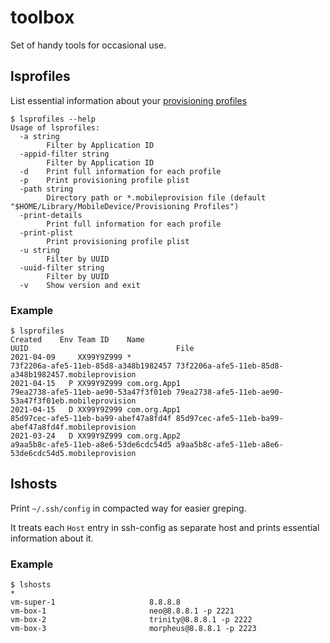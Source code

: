 # toolbox

Set of handy tools for occasional use. 

## lsprofiles

List essential information about your [provisioning profiles](https://developer.apple.com/documentation/appstoreconnectapi/profiles) 

```
$ lsprofiles --help
Usage of lsprofiles:
  -a string
    	Filter by Application ID
  -appid-filter string
    	Filter by Application ID
  -d	Print full information for each profile
  -p	Print provisioning profile plist
  -path string
    	Directory path or *.mobileprovision file (default "$HOME/Library/MobileDevice/Provisioning Profiles")
  -print-details
    	Print full information for each profile
  -print-plist
    	Print provisioning profile plist
  -u string
    	Filter by UUID
  -uuid-filter string
    	Filter by UUID
  -v	Show version and exit
```

### Example
```
$ lsprofiles
Created    Env Team ID    Name                                     UUID                                 File
2021-04-09     XX99Y9Z999 *                                        73f2206a-afe5-11eb-85d8-a348b1982457 73f2206a-afe5-11eb-85d8-a348b1982457.mobileprovision
2021-04-15   P XX99Y9Z999 com.org.App1                             79ea2738-afe5-11eb-ae90-53a47f3f01eb 79ea2738-afe5-11eb-ae90-53a47f3f01eb.mobileprovision
2021-04-15   D XX99Y9Z999 com.org.App1                             85d97cec-afe5-11eb-ba99-abef47a8fd4f 85d97cec-afe5-11eb-ba99-abef47a8fd4f.mobileprovision
2021-03-24   D XX99Y9Z999 com.org.App2                             a9aa5b8c-afe5-11eb-a8e6-53de6cdc54d5 a9aa5b8c-afe5-11eb-a8e6-53de6cdc54d5.mobileprovision
```



## lshosts

Print `~/.ssh/config` in compacted way for easier greping. 

It treats each `Host` entry in ssh-config as separate host and prints essential information about it.  

### Example
```
$ lshosts
*
vm-super-1                     8.8.8.8
vm-box-1                       neo@8.8.8.1 -p 2221
vm-box-2                       trinity@8.8.8.1 -p 2222
vm-box-3                       morpheus@8.8.8.1 -p 2223
```
